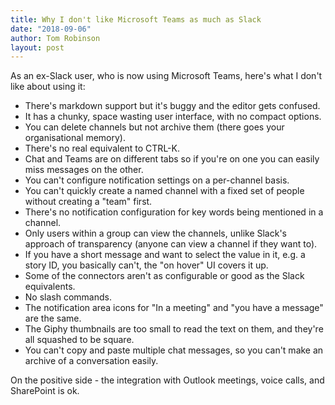 ```yaml
---
title: Why I don't like Microsoft Teams as much as Slack
date: "2018-09-06"
author: Tom Robinson
layout: post
---
```


As an ex-Slack user, who is now using Microsoft Teams, here's what I don't like about using it:

- There's markdown support but it's buggy and the editor gets confused.
- It has a chunky, space wasting user interface, with no compact options.
- You can delete channels but not archive them (there goes your organisational memory).
- There's no real equivalent to CTRL-K.
- Chat and Teams are on different tabs so if you're on one you can easily miss messages on the other.
- You can't configure notification settings on a per-channel basis.
- You can't quickly create a named channel with a fixed set of people without creating a "team" first.
- There's no notification configuration for key words being mentioned in a channel.
- Only users within a group can view the channels, unlike Slack's approach of transparency (anyone can view a channel if they want to).
- If you have a short message and want to select the value in it, e.g. a story ID, you basically can't, the "on hover" UI covers it up.
- Some of the connectors aren't as configurable or good as the Slack equivalents.
- No slash commands.
- The notification area icons for "In a meeting" and "you have a message" are the same.
- The Giphy thumbnails are too small to read the text on them, and they're all squashed to be square.
- You can't copy and paste multiple chat messages, so you can't make an archive of a conversation easily.

On the positive side - the integration with Outlook meetings, voice calls, and SharePoint is ok.
